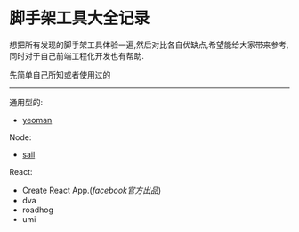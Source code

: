 # 脚手架工具大全记录

想把所有发现的脚手架工具体验一遍,然后对比各自优缺点,希望能给大家带来参考,同时对于自己前端工程化开发也有帮助.

先简单自己所知或者使用过的

---

通用型的:

- [yeoman](https://yeoman.io/)



Node:
- [sail](https://sailsjs.com/)

React:
- Create React App.(*facebook官方出品*)
- dva
- roadhog
- umi

